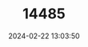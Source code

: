 ---
title: "14485"
category: "Nehalennia pallidula"
draft: false
date: 2024-02-22 13:03:50
languages:
  English: ["Everglades Sprite"]
---